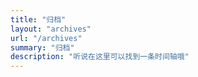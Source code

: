 ```yaml
---
title: "归档"
layout: "archives"
url: "/archives"
summary: "归档"
description: "听说在这里可以找到一条时间轴哦"
---
```

